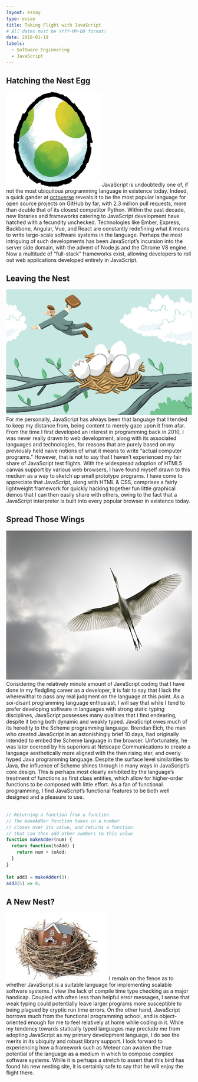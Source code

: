 ```yaml
---
layout: essay
type: essay
title: Taking Flight with JavaScript
# All dates must be YYYY-MM-DD format!
date: 2018-01-19
labels:
  - Software Engineering
  - JavaScript
---
```


## Hatching the Nest Egg
<img class="ui small left floated rounded image" src="../images/egg.png">
JavaScript is undoubtedly one of, if not the most ubiquitous programming language in existence today. Indeed, a quick gander at <a href="https://octoverse.github.com/">octoverse</a> reveals it to be the most popular language for open source projects on GitHub by far, with 2.3 million pull requests, more than double that of its closest competitor Python. Within the past decade, new libraries and frameworks catering to JavaScript development have hatched with a fecundity unchecked. Technologies like Ember, Express, Backbone, Angular, Vue, and React are constantly redefining what it means to write large-scale software systems in the language. Perhaps the most intriguing of such developments has been JavaScript’s incursion into the server side domain, with the advent of Node.js and the Chrome V8 engine. Now a multitude of “full-stack” frameworks exist, allowing developers to roll out web applications developed entirely in JavaScript.

## Leaving the Nest
<img class="ui small right floated rounded image" src="../images/leave-nest.jpg">
For me personally, JavaScript has always been that language that I tended to keep my distance from, being content to merely gaze upon it from afar. From the time I first developed an interest in programming back in 2010, I was never really drawn to web development, along with its associated languages and technologies, for reasons that are purely based on my previously held naive notions of what it means to write “actual computer programs.” However, that is not to say that I haven’t experienced my fair share of JavaScript test flights. With the widespread adoption of HTML5 canvas support by various web browsers, I have found myself drawn to this medium as a way to sketch up small prototype programs. I have come to appreciate that JavaScript, along with HTML & CSS, comprises a fairly lightweight framework for quickly hacking together fun little graphical demos that I can then easily share with others, owing to the fact that a JavaScript interpreter is built into every popular browser in existence today. 

## Spread Those Wings
<img class="ui small left floated rounded image" src="../images/wings.jpg">
Considering the relatively minute amount of JavaScript coding that I have done in my fledgling career as a developer, it is fair to say that I lack the wherewithal to pass any real judgment on the language at this point. As a soi-disant programming language enthusiast, I will say that while I tend to prefer developing software in languages with strong static typing disciplines, JavaScript possesses many qualities that I find endearing, despite it being both dynamic and weakly typed. JavaScript owes much of its heredity to the Scheme programming language. Brendan Eich, the man who created JavaScript in an astonishingly brief 10 days, had originally intended to embed the Scheme language in the browser. Unfortunately, he was later coerced by his superiors at Netscape Communications to create a language aesthetically more aligned with the then rising star, and overly hyped Java programming language. Despite the surface level similarities to Java, the influence of Scheme shines through in many ways in JavaScript’s core design. This is perhaps most clearly exhibited by the language’s treatment of functions as first class entities, which allow for higher-order functions to be composed with little effort. As a fan of functional programming, I find JavaScript’s functional features to be both well designed and a pleasure to use.

```javascript

// Returning a function from a function
// The makeAdder function takes in a number
// closes over its value, and returns a function
// that can then add other numbers to this value
function makeAdder(num) {
  return function(toAdd) {
    return num + toAdd;
  }
}

let add3 = makeAdder(3);
add3(5) => 8;
```

## A New Nest?
<img class="ui small right floated rounded image" src="../images/new-nest.jpeg">
I remain on the fence as to whether JavaScript is a suitable language for implementing scalable software systems. I view the lack of compile time type checking as a major handicap. Coupled with often less than helpful error messages, I sense that weak typing could potentially leave larger programs more susceptible to being plagued by cryptic run time errors. On the other hand, JavaScript borrows much from the functional programming school, and is object-oriented enough for me to feel relatively at home while coding in it. While my tendency towards statically typed languages may preclude me from adopting JavaScript as my primary development language, I do see the merits in its ubiquity and robust library support. I look forward to experiencing how a framework such as Meteor can awaken the true potential of the language as a medium in which to compose complex software systems. While it is perhaps a stretch to assert that this bird has found his new nesting site, it is certainly safe to say that he will enjoy the flight there. 
